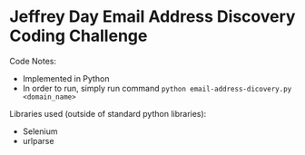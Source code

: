 # Jeffrey Day Email Address Discovery Coding Challenge

Code Notes:
* Implemented in Python
* In order to run, simply run command `python email-address-dicovery.py <domain_name>`

Libraries used (outside of standard python libraries):
* Selenium
* urlparse
